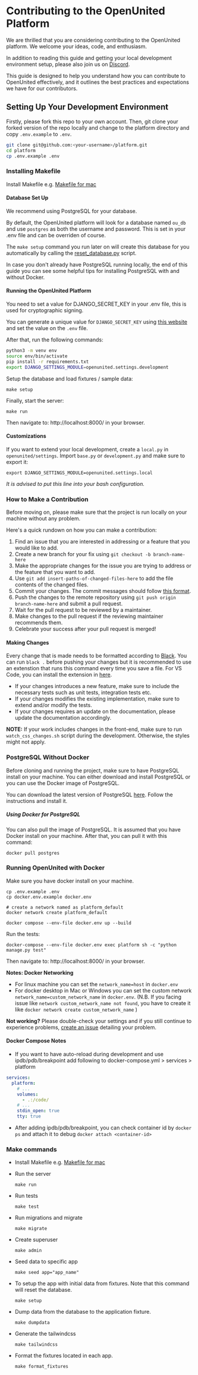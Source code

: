 # Contributing to the OpenUnited Platform

We are thrilled that you are considering contributing to the OpenUnited platform. We welcome your ideas, code, and enthusiasm.

In addition to reading this guide and getting your local development environment setup, please also join us on [Discord](https://discord.gg/T3xevYvWey).

This guide is designed to help you understand how you can contribute to OpenUnited effectively, and it outlines the best practices and expectations we have for our contributors.

## Setting Up Your Development Environment

Firstly, please fork this repo to your own account. Then, git clone your forked version of the repo locally and change to the platform directory and copy `.env.example` to `.env`.

```bash
git clone git@github.com:<your-username>/platform.git
cd platform
cp .env.example .env
```

### Installing Makefile

Install Makefile e.g. [Makefile for mac](https://formulae.brew.sh/formula/make)

#### Database Set Up

We recommend using PostgreSQL for your database. 

By default, the OpenUnited platform will look for a database named `ou_db` and use `postgres` as both the username and password. This is set in your .env file and can be overriden of course. 

The `make setup` command you run later on will create this database for you automatically by calling the [reset_database.py](../reset_database.py) script.

In case you don't already have PostgreSQL running locally, the end of this guide you can see some helpful tips for installing PostgreSQL with and without Docker.

#### Running the OpenUnited Platform

You need to set a value for DJANGO_SECRET_KEY in your .env file, this is used for cryptographic signing.

You can generate a unique value for `DJANGO_SECRET_KEY` using [this website](https://djecrety.ir/) and set the value on the `.env` file.

After that, run the following commands:

```bash
python3 -m venv env
source env/bin/activate
pip install -r requirements.txt
export DJANGO_SETTINGS_MODULE=openunited.settings.development
```

Setup the database and load fixtures / sample data:

`make setup`

Finally, start the server:

`make run`

Then navigate to: http://localhost:8000/ in your browser.

#### Customizations

If you want to extend your local development, create a `local.py` in `openunited/settings`. Import `base.py` or `development.py` and make sure to export it:

`export DJANGO_SETTINGS_MODULE=openunited.settings.local`

*It is advised to put this line into your bash configuration.*

### How to Make a Contribution

Before moving on, please make sure that the project is run locally on your machine without any problem.

Here's a quick rundown on how you can make a contribution:

1) Find an issue that you are interested in addressing or a feature that you would like to add.
2) Create a new branch for your fix using `git checkout -b branch-name-here`
3) Make the appropriate changes for the issue you are trying to address or the feature that you want to add.
4) Use `git add insert-paths-of-changed-files-here` to add the file contents of the changed files.
5) Commit your changes. The commit messages should follow [this format](https://github.com/angular/angular.js/blob/master/DEVELOPERS.md#commit-message-format).
6) Push the changes to the remote repository using `git push origin branch-name-here` and submit a pull request.
7) Wait for the pull request to be reviewed by a maintainer.
8) Make changes to the pull request if the reviewing maintainer recommends them.
9) Celebrate your success after your pull request is merged!

#### Making Changes

Every change that is made needs to be formatted according to [Black](https://black.readthedocs.io/en/stable/).
You can run `black .` before pushing your changes but it is recommended to use an extenstion that runs this command every time you save a file.
For VS Code, you can install the extension in [here](https://marketplace.visualstudio.com/items?itemName=ms-python.black-formatter).

- If your changes introduces a new feature, make sure to include the necessary tests such as unit tests, integration tests etc.
- If your changes modifies the existing implementation, make sure to extend and/or modify the tests.
- If your changes requires an update on the documentation, please update the documentation accordingly.

**NOTE:** If your work includes changes in the front-end, make sure to run `watch_css_changes.sh` script during the development. Otherwise, the styles might not apply.



### PostgreSQL Without Docker

Before cloning and running the project, make sure to have PostgreSQL install on your machine. You can either download and install PostgreSQL or you can use the Docker image of PostgreSQL.

You can download the latest version of PostgreSQL [here](https://www.postgresql.org/download/). Follow the instructions and install it.

##### Using Docker for PostgreSQL

You can also pull the image of PostgreSQL. It is assumed that you have Docker install on your machine. After that, you can pull it with this command:

`docker pull postgres`


### Running OpenUnited with Docker

Make sure you have docker install on your machine.

```
cp .env.example .env
cp docker.env.example docker.env

# create a network named as platform_default
docker network create platform_default

docker compose --env-file docker.env up --build
```

Run the tests:

`docker-compose --env-file docker.env exec platform sh -c "python manage.py test"`

Then navigate to: http://localhost:8000/ in your browser.

**Notes: Docker Networking**

- For linux machine you can set the `network_name=host` in `docker.env`
- For docker desktop in Mac or Windows you can set the custom network `network_name=custom_network_name` in `docker.env`.
(N.B. If you facing issue like `network custom_network_name not found`, you have to create it like `docker network create custom_network_name` )

**Not working?** Please double-check your settings and if you still continue to experience problems, [create an issue](https://github.com/OpenUnited/platform/issues) detailing your problem.

#### Docker Compose Notes

- If you want to have auto-reload during development and use ipdb/pdb/breakpoint add following to docker-compose.yml > services > platform

```yaml
services:
  platform:
    # ...
    volumes:
      - .:/code/
    # ...
    stdin_open: true
    tty: true

```

- After adding ipdb/pdb/breakpoint, you can check container id by `docker ps` and attach it to debug `docker attach <container-id>`


### Make commands

- Install Makefile e.g. [Makefile for mac](https://formulae.brew.sh/formula/make)
- Run the server

  `make run`

- Run tests

  `make test`

- Run migrations and migrate

  `make migrate`

- Create superuser 

  `make admin`

- Seed data to specific app

  `make seed app="app_name"`

- To setup the app with initial data from fixtures. Note that this command will reset the database.

  `make setup`

- Dump data from the database to the application fixture. 

  `make dumpdata`

- Generate the tailwindcss

  `make tailwindcss`

- Format the fixtures located in each app.

  `make format_fixtures`
